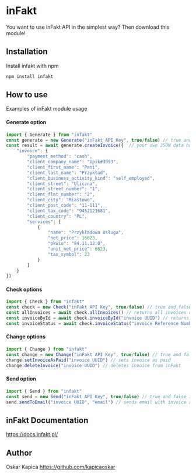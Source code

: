 # inFakt

You want to use inFakt API in the simplest way? Then download this module!


## Installation

Install infakt with npm

```bash
npm install infakt
```

## How to use

Examples of inFakt module usage

#### Generate option

```js
import { Generate } from "infakt"
const generate = new Generate("inFakt API Key", true/false) // true and false is sandbox option
const result = await generate.createInvoice({  // your own JSON data based on your preferences if you want more examples go to inFakt API Docs and see on your own what you can add here
    "invoice": {
        "payment_method": "cash",
        "client_company_name": "Upik#3993",
        "client_first_name": "Pani",
        "client_last_name": "Przykład",
        "client_business_activity_kind": "self_employed",
        "client_street": "Uliczna",
        "client_street_number": "1",
        "client_flat_number": "2",
        "client_city": "Miastowo",
        "client_post_code": "11-111",
        "client_tax_code": "9452121681",
        "client_country": "PL",
        "services": [
            {
                "name": "Przykładowa Usługa",
                "net_price": 16623,
                "pkwiu": "84.11.12.0",
                "unit_net_price": 6623,
                "tax_symbol": 23
            }
        ]
    }
})
```



#### Check options

```js
import { Check } from "infakt"
const check = new Check("inFakt API Key", true/false) // true and false is sandbox option
const allInvoices = await check.allInvoices() // returns all invoices created on your API key
const invoiceById = await check.invoiceById("invoice UUID") // returns invoice data based on UUID of invoice
const invoiceStatus = await check.invoiceStatus("invoice Reference Number") // return invoice status of creation
```



#### Change options

```js
import { Change } from "infakt"
const change = new Change("inFakt API Key", true/false) // true and false is sandbox option
change.setInvoiceAsPaid("invoice UUID") // sets invoice as paid
change.deleteInvoice("invoice UUID") // deletes invoice from inFakt
```



#### Send option

```js
import { Send } from "infakt"
const send = new Send("inFakt API Key", true/false) // true and false is sandbox option
send.sendToEmail("invoice UUID", "email") // sends email with invoice as PDF to mail
```


## inFakt Documentation
https://docs.infakt.pl/


## Author
Oskar Kapica https://github.com/kapicaoskar
